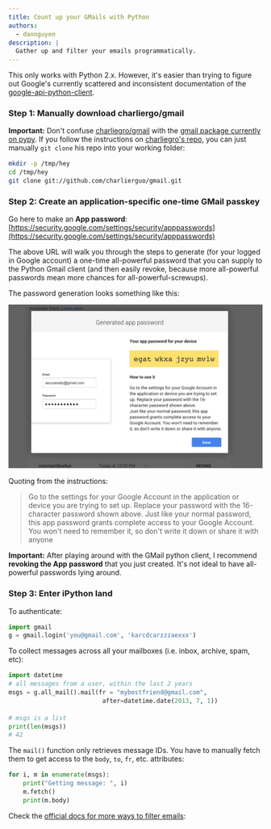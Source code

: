 ```yaml
---
title: Count up your GMails with Python
authors:
  - dannguyen
description: |
  Gather up and filter your emails programmatically.
---
```


This only works with Python 2.x. However, it's easier than trying to figure out Google's currently scattered and inconsistent documentation of the [google-api-python-client](https://github.com/google/google-api-python-client).

### Step 1: Manually download charliergo/gmail

__Important:__ Don't confuse [charliegro/gmail](https://github.com/charlierguo/gmail) with the [gmail package currently on pypy](https://pypi.python.org/pypi/gmail/0.1). If you follow the instructions on [charliegro's repo](https://github.com/charlierguo/gmail), you can just manually `git clone` his repo into your working folder:

~~~sh
mkdir -p /tmp/hey
cd /tmp/hey
git clone git://github.com/charlierguo/gmail.git
~~~

### Step 2: Create an application-specific one-time GMail passkey

Go here to make an __App password__: [https://security.google.com/settings/security/apppasswords](https://security.google.com/settings/security/apppasswords)

The above URL will walk you through the steps to generate (for your logged in Google account) a one-time all-powerful password that you can supply to the Python Gmail client (and then easily revoke, because more all-powerful passwords mean more chances for all-powerful-screwups). 

The password generation looks something like this:

![image](files/images/googleapppassword.png)




Quoting from the instructions:

> Go to the settings for your Google Account in the application or device you are trying to set up. Replace your password with the 16-character password shown above. Just like your normal password, this app password grants complete access to your Google Account. You won't need to remember it, so don't write it down or share it with anyone


__Important:__ After playing around with the GMail python client, I recommend __revoking the App password__ that you just created. It's not ideal to have all-powerful passwords lying around.


### Step 3: Enter iPython land

To authenticate:

~~~py
import gmail
g = gmail.login('you@gmail.com', 'karcdcarzzzaexxx')
~~~

To collect messages across all your mailboxes (i.e. inbox, archive, spam, etc):

~~~py
import datetime
# all messages from a user, within the last 2 years
msgs = g.all_mail().mail(fr = "mybestfriend@gmail.com", 
                          after=datetime.date(2013, 7, 1))

# msgs is a list
print(len(msgs))
# 42                          
~~~

The `mail()` function only retrieves message IDs. You have to manually fetch them to get access to the `body`, `to`, `fr`, etc. attributes:

~~~py
for i, m in enumerate(msgs):
    print("Getting message: ", i)
    m.fetch()
    print(m.body)
~~~


Check the [official docs for more ways to filter emails](https://github.com/charlierguo/gmail#filtering-emails):
